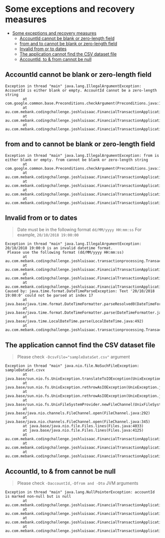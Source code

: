 # Some exceptions and recovery measures

- [Some exceptions and recovery measures](#some-exceptions-and-recovery-measures)
  - [AccountId cannot be blank or zero-length field](#accountid-cannot-be-blank-or-zero-length-field)
  - [from and to cannot be blank or zero-length field](#from-and-to-cannot-be-blank-or-zero-length-field)
  - [Invalid from or to dates](#invalid-from-or-to-dates)
  - [The application cannot find the CSV dataset file](#the-application-cannot-find-the-csv-dataset-file)
  - [AccountId, to &amp; from cannot be null](#accountid-to-amp-from-cannot-be-null)

## AccountId cannot be blank or zero-length field

```log
Exception in thread "main" java.lang.IllegalArgumentException: AccountId is either blank or empty. AccountId cannot be a zero-length string
        at com.google.common.base.Preconditions.checkArgument(Preconditions.java:142)
        at au.com.mebank.codingchallenge.joshluisaac.FinancialTransactionApplication.jvmArgsPreconditions(FinancialTransactionApplication.java:60)
        at au.com.mebank.codingchallenge.joshluisaac.FinancialTransactionApplication.mapJvmArgs(FinancialTransactionApplication.java:43)
        at au.com.mebank.codingchallenge.joshluisaac.FinancialTransactionApplication.main(FinancialTransactionApplication.java:22)
```

## from and to cannot be blank or zero-length field

```log
Exception in thread "main" java.lang.IllegalArgumentException: from is either blank or empty. from cannot be blank or zero-length string
        at com.google.common.base.Preconditions.checkArgument(Preconditions.java:142)
        at au.com.mebank.codingchallenge.joshluisaac.FinancialTransactionApplication.jvmArgsPreconditions(FinancialTransactionApplication.java:75)
        at au.com.mebank.codingchallenge.joshluisaac.FinancialTransactionApplication.mapJvmArgs(FinancialTransactionApplication.java:51)
        at au.com.mebank.codingchallenge.joshluisaac.FinancialTransactionApplication.invoke(FinancialTransactionApplication.java:33)
        at au.com.mebank.codingchallenge.joshluisaac.FinancialTransactionApplication.main(FinancialTransactionApplication.java:28)
```

## Invalid from or to dates

> Date must be in the following format `dd/MM/yyyy HH:mm:ss` For example, `20/10/2018 19:00:00`

```log
Exception in thread "main" java.lang.IllegalArgumentException: 20/10/2018 19:00:0 is an invalid datetime format.
 Please use the following format (dd/MM/yyyy HH:mm:ss)
        at au.com.mebank.codingchallenge.joshluisaac.transactionprocessing.TransactionUtils.parseDate(TransactionUtils.java:38)
        at au.com.mebank.codingchallenge.joshluisaac.FinancialTransactionApplication.createTransactionQueryScope(FinancialTransactionApplication.java:96)
        at au.com.mebank.codingchallenge.joshluisaac.FinancialTransactionApplication.invoke(FinancialTransactionApplication.java:34)
        at au.com.mebank.codingchallenge.joshluisaac.FinancialTransactionApplication.main(FinancialTransactionApplication.java:28)
Caused by: java.time.format.DateTimeParseException: Text '20/10/2018 19:00:0' could not be parsed at index 17
        at java.base/java.time.format.DateTimeFormatter.parseResolved0(DateTimeFormatter.java:2046)
        at java.base/java.time.format.DateTimeFormatter.parse(DateTimeFormatter.java:1948)
        at java.base/java.time.LocalDateTime.parse(LocalDateTime.java:492)
        at au.com.mebank.codingchallenge.joshluisaac.transactionprocessing.TransactionUtils.parseDate(TransactionUtils.java:36)
```

## The application cannot find the CSV dataset file

> Please check `-DcsvFile="sampleDataSet.csv"` argument

```log
Exception in thread "main" java.nio.file.NoSuchFileException: sampleDataSet.csvx
        at java.base/sun.nio.fs.UnixException.translateToIOException(UnixException.java:92)
        at java.base/sun.nio.fs.UnixException.rethrowAsIOException(UnixException.java:111)
        at java.base/sun.nio.fs.UnixException.rethrowAsIOException(UnixException.java:116)
        at java.base/sun.nio.fs.UnixFileSystemProvider.newFileChannel(UnixFileSystemProvider.java:178)
        at java.base/java.nio.channels.FileChannel.open(FileChannel.java:292)
        at java.base/java.nio.channels.FileChannel.open(FileChannel.java:345)
        at java.base/java.nio.file.Files.lines(Files.java:4033)
        at java.base/java.nio.file.Files.lines(Files.java:4125)
        at au.com.mebank.codingchallenge.joshluisaac.FinancialTransactionApplication.createTransactionDataSet(FinancialTransactionApplication.java:112)
        at au.com.mebank.codingchallenge.joshluisaac.FinancialTransactionApplication.invoke(FinancialTransactionApplication.java:36)
        at au.com.mebank.codingchallenge.joshluisaac.FinancialTransactionApplication.main(FinancialTransactionApplication.java:28)
```

## AccountId, to & from cannot be null

> Please check `-DaccountId,-Dfrom and -Dto` JVM arguments

```log
Exception in thread "main" java.lang.NullPointerException: accountId is marked non-null but is null
        at au.com.mebank.codingchallenge.joshluisaac.FinancialTransactionApplication.jvmArgsPreconditions(FinancialTransactionApplication.java:68)
        at au.com.mebank.codingchallenge.joshluisaac.FinancialTransactionApplication.mapJvmArgs(FinancialTransactionApplication.java:51)
        at au.com.mebank.codingchallenge.joshluisaac.FinancialTransactionApplication.invoke(FinancialTransactionApplication.java:33)
        at au.com.mebank.codingchallenge.joshluisaac.FinancialTransactionApplication.main(FinancialTransactionApplication.java:28)
```
